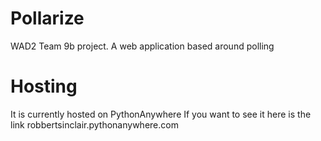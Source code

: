 # Pollarize
WAD2 Team 9b project. A web application based around polling

# Hosting

It is currently hosted on PythonAnywhere
If you want to see it here is the link robbertsinclair.pythonanywhere.com
